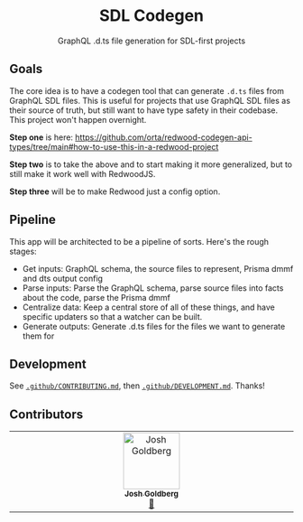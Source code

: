 <h1 align="center">SDL Codegen</h1>

<p align="center">GraphQL .d.ts file generation for SDL-first projects</p>

## Goals

The core idea is to have a codegen tool that can generate `.d.ts` files from GraphQL SDL files. This is useful for projects that use GraphQL SDL files as their source of truth, but still want to have type safety in their codebase. This project won't happen overnight.

**Step one** is here: https://github.com/orta/redwood-codegen-api-types/tree/main#how-to-use-this-in-a-redwood-project

**Step two** is to take the above and to start making it more generalized, but to still make it work well with RedwoodJS.

**Step three** will be to make Redwood just a config option.

## Pipeline

This app will be architected to be a pipeline of sorts. Here's the rough stages:

- Get inputs: GraphQL schema, the source files to represent, Prisma dmmf and dts output config
- Parse inputs: Parse the GraphQL schema, parse source files into facts about the code, parse the Prisma dmmf
- Centralize data: Keep a central store of all of these things, and have specific updaters so that a watcher can be built.
- Generate outputs: Generate .d.ts files for the files we want to generate them for

## Development

See [`.github/CONTRIBUTING.md`](./.github/CONTRIBUTING.md), then [`.github/DEVELOPMENT.md`](./.github/DEVELOPMENT.md).
Thanks!

## Contributors

<!-- spellchecker: disable -->
<!-- ALL-CONTRIBUTORS-LIST:START - Do not remove or modify this section -->
<!-- prettier-ignore-start -->
<!-- markdownlint-disable -->
<table>
  <tbody>
    <tr>
      <td align="center" valign="top" width="14.28%"><a href="http://www.joshuakgoldberg.com"><img src="https://avatars.githubusercontent.com/u/3335181?v=4?s=100" width="100px;" alt="Josh Goldberg"/><br /><sub><b>Josh Goldberg</b></sub></a><br /><a href="#tool-JoshuaKGoldberg" title="Tools">🔧</a></td>
    </tr>
  </tbody>
</table>

<!-- markdownlint-restore -->
<!-- prettier-ignore-end -->

<!-- ALL-CONTRIBUTORS-LIST:END -->
<!-- spellchecker: enable -->
